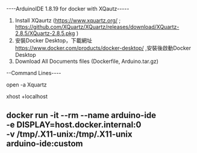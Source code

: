 ----ArduinoIDE 1.8.19 for docker with XQautz-----
1. Install XQaurtz (https://www.xquartz.org/ ; https://github.com/XQuartz/XQuartz/releases/download/XQuartz-2.8.5/XQuartz-2.8.5.pkg ) 
2. 安裝Docker Desktop，下載網址 https://www.docker.com/products/docker-desktop/ ,安裝後啟動Docker Desktop
3. Download All Documents files (Dockerfile, Arduino.tar.gz)

--Command Lines----

open -a Xquartz

xhost +localhost

docker run -it --rm --name arduino-ide \
    -e DISPLAY=host.docker.internal:0 \
    -v /tmp/.X11-unix:/tmp/.X11-unix \
    arduino-ide:custom
-------------
